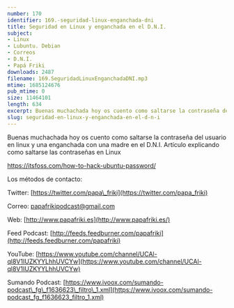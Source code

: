 ```yaml
---
number: 170
identifier: 169.-seguridad-linux-enganchada-dni
title: Seguridad en Linux y enganchada en el D.N.I.
subject:
- Linux
- Lubuntu. Debian
- Correos
- D.N.I.
- Papá Friki
downloads: 2487
filename: 169.SeguridadLinuxEnganchadaDNI.mp3
mtime: 1685124676
pub_mtime: 0
size: 11464101
length: 634
excerpt: Buenas muchachada hoy os cuento como saltarse la contraseña del usuario en linux y una enganchada con una madre en el D.N.I.
slug: seguridad-en-linux-y-enganchada-en-el-d-n-i
---
```

Buenas muchachada hoy os cuento como saltarse la contraseña del usuario en linux y una enganchada con una madre en el D.N.I. Artículo explicando como saltarse las contraseñas en Linux

[https://itsfoss.com/how-to-hack-ubuntu-password/ ](https://itsfoss.com/how-to-hack-ubuntu-password/)

Los métodos de contacto:

Twitter: [https://twitter.com/papa\_friki](https://twitter.com/papa_friki)

Correo: [papafrikipodcast@gmail.com](https://archive.org/details/papafrikipodast@gmail.com)

Web: [http://www.papafriki.es](http://www.papafriki.es/)

Feed Podcast: [http://feeds.feedburner.com/papafriki](http://feeds.feedburner.com/papafriki)

YouTube: [https://www.youtube.com/channel/UCAl-ql8V1IUZKYYLhhUVCYw](https://www.youtube.com/channel/UCAl-ql8V1IUZKYYLhhUVCYw)

Sumando Podcast: [https://www.ivoox.com/sumando-podcast\_fg\_f1636623\_filtro\_1.xml](https://www.ivoox.com/sumando-podcast_fg_f1636623_filtro_1.xml)